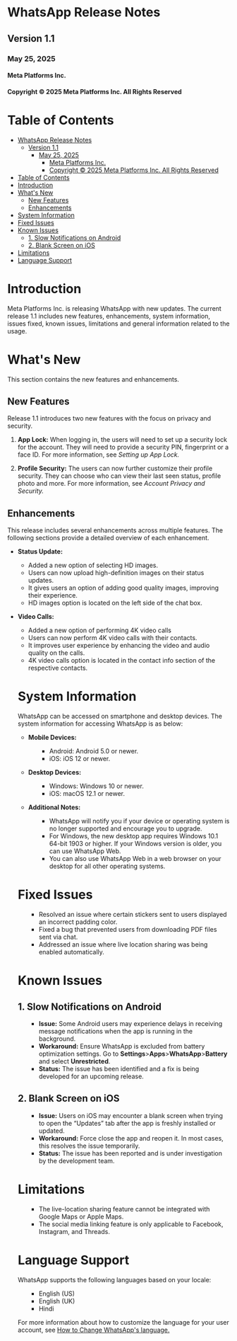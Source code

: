 # WhatsApp Release Notes

## Version 1.1
### May 25, 2025
#### Meta Platforms Inc.

#### Copyright © 2025 Meta Platforms Inc. All Rights Reserved
 
# Table of Contents
- [WhatsApp Release Notes](#whatsapp-release-notes)
  - [Version 1.1](#version-11)
    - [May 25, 2025](#may-25-2025)
      - [Meta Platforms Inc.](#meta-platforms-inc)
      - [Copyright © 2025 Meta Platforms Inc. All Rights Reserved](#copyright--2025-meta-platforms-inc-all-rights-reserved)
- [Table of Contents](#table-of-contents)
- [Introduction](#introduction)
- [What's New](#whats-new)
  - [New Features](#new-features)
  - [Enhancements](#enhancements)
- [System Information](#system-information)
- [Fixed Issues](#fixed-issues)
- [Known Issues](#known-issues)
  - [1. Slow Notifications on Android](#1-slow-notifications-on-android)
  - [2. Blank Screen on iOS](#2-blank-screen-on-ios)
- [Limitations](#limitations)
- [Language Support](#language-support)

# Introduction
<p> Meta Platforms Inc. is releasing WhatsApp with new updates. The current release 1.1 includes new features, enhancements, system information, issues fixed, known issues, limitations and general information related to the usage.
</p>

# What's New
This section contains the new features and enhancements.

## New Features
Release 1.1 introduces two new features with the focus on privacy and security.

1. __App Lock:__ When logging in, the users will need to set up a security lock for the account. They will need to provide a security PIN, fingerprint or a face ID. For more information, see _Setting up App Lock._

2. __Profile Security:__ The users can now further customize their profile security. They can choose who can view their last seen status, profile photo and more. For more information, see _Account Privacy and Security._

## Enhancements
This release includes several enhancements across multiple features. The following sections provide a detailed overview of each enhancement.

* __Status Update:__
<ul>

* Added a new option of selecting HD images.
* Users can now upload high-definition images on their status updates.
* It gives users an option of adding good quality images, improving their experience.
* HD images option is located on the left side of the chat box.
</ul>

* __Video Calls:__
<ul>

* Added a new option of performing 4K video calls
* Users can now perform 4K video calls with their contacts.
* It improves user experience by enhancing the video and audio quality on the calls.
* 4K video calls option is located in the contact info section of the respective contacts.

# System Information
WhatsApp can be accessed on smartphone and desktop devices. The system information for accessing WhatsApp is as below:
* __Mobile Devices:__
  <ul>

  * Android: Android 5.0 or newer.
  * iOS: iOS 12 or newer.
</ul>

* __Desktop Devices:__
  <ul>

    * Windows: Windows 10 or newer. 
    * iOS: macOS 12.1 or newer.
</ul>

* __Additional Notes:__
  <ul>

   * WhatsApp will notify you if your device or operating system is no longer supported and encourage you to upgrade.
   * For Windows, the new desktop app requires Windows 10.1 64-bit 1903 or higher. If your Windows version is older, you can use WhatsApp Web.
   * You can also use WhatsApp Web in a web browser on your desktop for all other operating systems.

</ul>

# Fixed Issues
<ul>

* Resolved an issue where certain stickers sent to users displayed an incorrect padding color.
* Fixed a bug that prevented users from downloading PDF files sent via chat.
* Addressed an issue where live location sharing was being enabled automatically.

</ul>

# Known Issues

## 1. Slow Notifications on Android
<ul>

* __Issue:__ Some Android users may experience delays in receiving message notifications when the app is running in the background.
* __Workaround:__ Ensure WhatsApp is excluded from battery optimization settings. Go to __Settings__>__Apps__>__WhatsApp__>__Battery__ and select __Unrestricted__.
* __Status:__ The issue has been identified and a fix is being developed for an upcoming release.
</ul>

## 2. Blank Screen on iOS
<ul>

* __Issue:__ Users on iOS may encounter a blank screen when trying to open the “Updates” tab after the app is freshly installed or updated.
* __Workaround:__ Force close the app and reopen it. In most cases, this resolves the issue temporarily.
* __Status:__ The issue has been reported and is under investigation by the development team.
</ul>

# Limitations
<ul>

* The live-location sharing feature cannot be integrated with Google Maps or Apple Maps.
* The social media linking feature is only applicable to Facebook, Instagram, and Threads.

</ul>

# Language Support
WhatsApp supports the following languages based on your locale:
<ul>

* English (US)
* English (UK)
* Hindi

</ul>

For more information about how to customize the language for your user account, see [How to Change WhatsApp's language.](https://[whatsapp.com/](https://faq.whatsapp.com/779773243128935/?cms_platform=android))